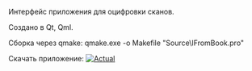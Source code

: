 Интерфейс приложения для оцифровки сканов.

Создано в Qt, Qml.

Сборка через qmake: qmake.exe -o Makefile "Source\IFromBook.pro"

Скачать приложение: [![Actual](https://img.shields.io/badge/Build-1.0-green)](https://github.com/AntKerf/Examples/releases/tag/IFB_1.0)
